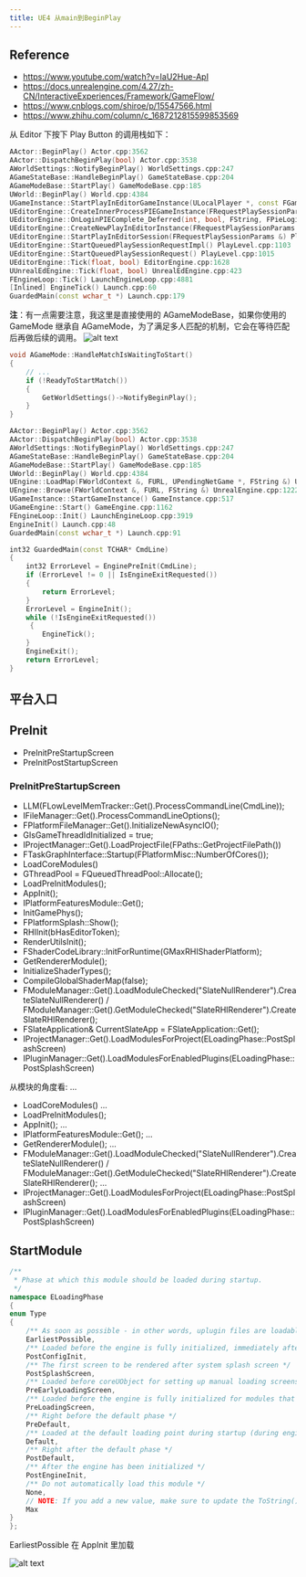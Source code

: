 ```yaml
---
title: UE4 从main到BeginPlay
---
```


## Reference

- https://www.youtube.com/watch?v=IaU2Hue-ApI
- https://docs.unrealengine.com/4.27/zh-CN/InteractiveExperiences/Framework/GameFlow/
- https://www.cnblogs.com/shiroe/p/15547566.html
- https://www.zhihu.com/column/c_1687212815599853569

从 Editor 下按下 Play Button 的调用栈如下：

```cpp
AActor::BeginPlay() Actor.cpp:3562
AActor::DispatchBeginPlay(bool) Actor.cpp:3538
AWorldSettings::NotifyBeginPlay() WorldSettings.cpp:247
AGameStateBase::HandleBeginPlay() GameStateBase.cpp:204
AGameModeBase::StartPlay() GameModeBase.cpp:185
UWorld::BeginPlay() World.cpp:4384
UGameInstance::StartPlayInEditorGameInstance(ULocalPlayer *, const FGameInstancePIEParameters &) GameInstance.cpp:476
UEditorEngine::CreateInnerProcessPIEGameInstance(FRequestPlaySessionParams &, const FGameInstancePIEParameters &, int) PlayLevel.cpp:2943
UEditorEngine::OnLoginPIEComplete_Deferred(int, bool, FString, FPieLoginStruct) PlayLevel.cpp:1502
UEditorEngine::CreateNewPlayInEditorInstance(FRequestPlaySessionParams &, const bool, EPlayNetMode) PlayLevel.cpp:1750
UEditorEngine::StartPlayInEditorSession(FRequestPlaySessionParams &) PlayLevel.cpp:2709
UEditorEngine::StartQueuedPlaySessionRequestImpl() PlayLevel.cpp:1103
UEditorEngine::StartQueuedPlaySessionRequest() PlayLevel.cpp:1015
UEditorEngine::Tick(float, bool) EditorEngine.cpp:1628
UUnrealEdEngine::Tick(float, bool) UnrealEdEngine.cpp:423
FEngineLoop::Tick() LaunchEngineLoop.cpp:4881
[Inlined] EngineTick() Launch.cpp:60
GuardedMain(const wchar_t *) Launch.cpp:179
```

**注**：有一点需要注意，我这里是直接使用的 AGameModeBase，如果你使用的 GameMode 继承自 AGameMode，为了满足多人匹配的机制，它会在等待匹配后再做后续的调用。
![alt text](image.png)

```cpp
void AGameMode::HandleMatchIsWaitingToStart()
{
    // ...
    if (!ReadyToStartMatch())
    {
        GetWorldSettings()->NotifyBeginPlay();
    }
}
```

```cpp
AActor::BeginPlay() Actor.cpp:3562
AActor::DispatchBeginPlay(bool) Actor.cpp:3538
AWorldSettings::NotifyBeginPlay() WorldSettings.cpp:247
AGameStateBase::HandleBeginPlay() GameStateBase.cpp:204
AGameModeBase::StartPlay() GameModeBase.cpp:185
UWorld::BeginPlay() World.cpp:4384
UEngine::LoadMap(FWorldContext &, FURL, UPendingNetGame *, FString &) UnrealEngine.cpp:12606
UEngine::Browse(FWorldContext &, FURL, FString &) UnrealEngine.cpp:12226
UGameInstance::StartGameInstance() GameInstance.cpp:517
UGameEngine::Start() GameEngine.cpp:1162
FEngineLoop::Init() LaunchEngineLoop.cpp:3919
EngineInit() Launch.cpp:48
GuardedMain(const wchar_t *) Launch.cpp:91
```

```cpp
int32 GuardedMain(const TCHAR* CmdLine)
{
    int32 ErrorLevel = EnginePreInit(CmdLine);
    if (ErrorLevel != 0 || IsEngineExitRequested())
    {
        return ErrorLevel;
    }
    ErrorLevel = EngineInit();
    while (!IsEngineExitRequested())
     {
        EngineTick();
    }
    EngineExit();
    return ErrorLevel;
}
```

## 平台入口

## PreInit

- PreInitPreStartupScreen
- PreInitPostStartupScreen

### PreInitPreStartupScreen

- LLM(FLowLevelMemTracker::Get().ProcessCommandLine(CmdLine));
- IFileManager::Get().ProcessCommandLineOptions();
- FPlatformFileManager::Get().InitializeNewAsyncIO();
- GIsGameThreadIdInitialized = true;
- IProjectManager::Get().LoadProjectFile(FPaths::GetProjectFilePath())
- FTaskGraphInterface::Startup(FPlatformMisc::NumberOfCores());
- LoadCoreModules()
- GThreadPool = FQueuedThreadPool::Allocate();
- LoadPreInitModules();
- AppInit();
- IPlatformFeaturesModule::Get();
- InitGamePhys();
- FPlatformSplash::Show();
- RHIInit(bHasEditorToken);
- RenderUtilsInit();
- FShaderCodeLibrary::InitForRuntime(GMaxRHIShaderPlatform);
- GetRendererModule();
- InitializeShaderTypes();
- CompileGlobalShaderMap(false);
- FModuleManager::Get().LoadModuleChecked<ISlateNullRendererModule>("SlateNullRenderer").CreateSlateNullRenderer() / FModuleManager::Get().GetModuleChecked<ISlateRHIRendererModule>("SlateRHIRenderer").CreateSlateRHIRenderer();
- FSlateApplication& CurrentSlateApp = FSlateApplication::Get();
- IProjectManager::Get().LoadModulesForProject(ELoadingPhase::PostSplashScreen)
- IPluginManager::Get().LoadModulesForEnabledPlugins(ELoadingPhase::PostSplashScreen)

从模块的角度看:
...
- LoadCoreModules()
...
- LoadPreInitModules();
- AppInit();
...
- IPlatformFeaturesModule::Get();
...
- GetRendererModule();
...
- FModuleManager::Get().LoadModuleChecked<ISlateNullRendererModule>("SlateNullRenderer").CreateSlateNullRenderer() / FModuleManager::Get().GetModuleChecked<ISlateRHIRendererModule>("SlateRHIRenderer").CreateSlateRHIRenderer();
...
- IProjectManager::Get().LoadModulesForProject(ELoadingPhase::PostSplashScreen)
- IPluginManager::Get().LoadModulesForEnabledPlugins(ELoadingPhase::PostSplashScreen)


## StartModule

```cpp
/**
 * Phase at which this module should be loaded during startup.
 */
namespace ELoadingPhase
{
enum Type
{
    /** As soon as possible - in other words, uplugin files are loadable from a pak file (as well as right after PlatformFile is set up in case pak files aren't used) Used for plugins needed to read files (compression formats, etc) */
    EarliestPossible,
    /** Loaded before the engine is fully initialized, immediately after the config system has been initialized.  Necessary only for very low-level hooks */
    PostConfigInit,
    /** The first screen to be rendered after system splash screen */
    PostSplashScreen,
    /** Loaded before coreUObject for setting up manual loading screens, used for our chunk patching system */
    PreEarlyLoadingScreen,
    /** Loaded before the engine is fully initialized for modules that need to hook into the loading screen before it triggers */
    PreLoadingScreen,
    /** Right before the default phase */
    PreDefault,
    /** Loaded at the default loading point during startup (during engine init, after game modules are loaded.) */
    Default,
    /** Right after the default phase */
    PostDefault,
    /** After the engine has been initialized */
    PostEngineInit,
    /** Do not automatically load this module */
    None,
    // NOTE: If you add a new value, make sure to update the ToString() method below!
    Max
}
};
```

EarliestPossible 在 AppInit 里加载


![alt text](image-1.png)